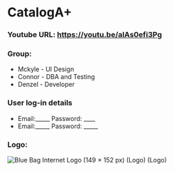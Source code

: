 # CatalogA+
### Youtube URL: https://youtu.be/aIAs0efi3Pg 


### Group:
* Mckyle - UI Design 
* Connor - DBA and Testing
* Denzel - Developer 


### User log-in details
* Email:_____  Password: ____
* Email:_____  Password: _____ 


### Logo:
![Blue Bag Internet Logo (149 × 152 px) (Logo) (Logo)](https://user-images.githubusercontent.com/77748858/171830385-581cd9f3-f28a-4ab6-9bd7-d205a646eb64.png)
